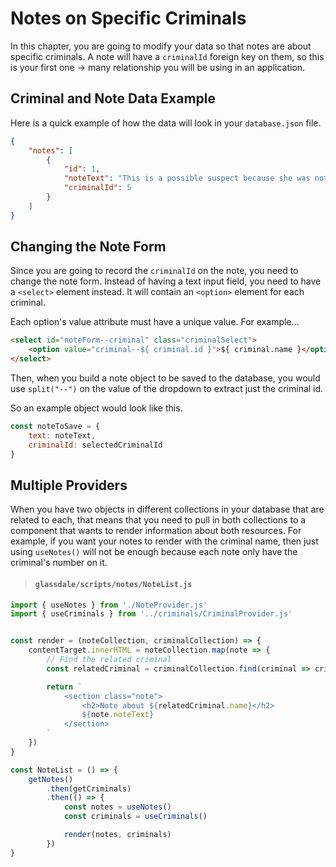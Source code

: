 # Notes on Specific Criminals

In this chapter, you are going to modify your data so that notes are about specific criminals. A note will have a `criminalId` foreign key on them, so this is your first one -> many relationship you will be using in an application.

## Criminal and Note Data Example

Here is a quick example of how the data will look in your `database.json` file.

```json
{
    "notes": [
        {
            "id": 1,
            "noteText": "This is a possible suspect because she was not incarcerated at the time and had a motive.",
            "criminalId": 5
        }
    ]
}
```

## Changing the Note Form

Since you are going to record the `criminalId` on the note, you need to change the note form. Instead of having a text input field, you need to have a `<select>` element instead. It will contain an `<option>` element for each criminal.

Each option's value attribute must have a unique value. For example...

```html
<select id="noteForm--criminal" class="criminalSelect">
    <option value="criminal--${ criminal.id }">${ criminal.name }</option>
</select>
```

Then, when you build a note object to be saved to the database, you would use `split("--")` on the value of the dropdown to extract just the criminal id.

So an example object would look like this.

```js
const noteToSave = {
    text: noteText,
    criminalId: selectedCriminalId
}
```

## Multiple Providers

When you have two objects in different collections in your database that are related to each, that means that you need to pull in both collections to a component that wants to render information about both resources. For example, if you want your notes to render with the criminal name, then just using `useNotes()` will not be enough because each note only have the criminal's number on it.

> #### `glassdale/scripts/notes/NoteList.js`

```js
import { useNotes } from './NoteProvider.js'
import { useCriminals } from '../criminals/CriminalProvider.js'


const render = (noteCollection, criminalCollection) => {
    contentTarget.innerHTML = noteCollection.map(note => {
        // Find the related criminal
        const relatedCriminal = criminalCollection.find(criminal => criminal.id === note.criminalId)

        return `
            <section class="note">
                <h2>Note about ${relatedCriminal.name}</h2>
                ${note.noteText}
            </section>
        `
    })
}

const NoteList = () => {
    getNotes()
        .then(getCriminals)
        .then(() => {
            const notes = useNotes()
            const criminals = useCriminals()

            render(notes, criminals)
        })
}
```
